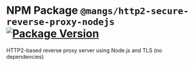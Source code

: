 # NPM Package `@mangs/http2-secure-reverse-proxy-nodejs` [![Package Version](https://img.shields.io/npm/v/@mangs/http2-secure-reverse-proxy-nodejs)](https://www.npmjs.com/package/@mangs/http2-secure-reverse-proxy-nodejs)

HTTP2-based reverse proxy server using Node.js and TLS (no dependencies)
